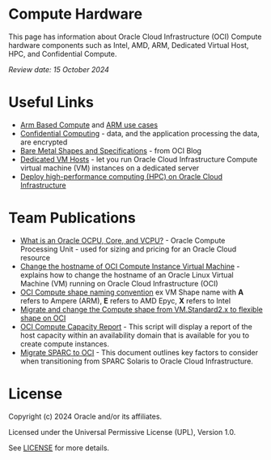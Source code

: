 # Compute Hardware

This page has information about Oracle Cloud Infrastructure (OCI) Compute hardware components such as Intel, AMD, ARM, Dedicated Virtual Host, HPC, and Confidential Compute.


<i>Review date: 15 October 2024</i>


# Useful Links

- [Arm Based Compute](https://docs.oracle.com/en-us/iaas/Content/Compute/References/arm.htm) and [ARM use cases](https://developer.oracle.com/arm)
- [Confidential Computing](https://docs.oracle.com/en-us/iaas/Content/Compute/References/confidential_compute.htm) - data, and the application processing the data, are encrypted 
- [Bare Metal Shapes and Specifications](https://blogs.oracle.com/cloud-infrastructure/post/oracle-cloud-infrastructure-bare-metal-shapes-and-specifications) - from OCI Blog
- [Dedicated VM Hosts](https://docs.oracle.com/en-us/iaas/Content/Compute/Concepts/dedicatedvmhosts.htm) - let you run Oracle Cloud Infrastructure Compute virtual machine (VM) instances on a dedicated server
- [Deploy high-performance computing (HPC) on Oracle Cloud Infrastructure](https://docs.oracle.com/en/solutions/deploy-hpc-on-oci/index.html#GUID-F216B94E-33C5-44A6-92F8-2DE1E5880242)
 
# Team Publications

- [What is an Oracle OCPU, Core, and VCPU?](https://github.com/mariusscholtz/Oracle-Cloud-Infrastructure-resources/blob/main/what-is-ocpu-vcpu.md) - Oracle Compute Processing Unit - used for sizing and pricing for an Oracle Cloud resource
- [Change the hostname of OCI Compute Instance Virtual Machine](https://github.com/mariusscholtz/Oracle-Cloud-Infrastructure-resources/blob/main/rename-hostname.md) - explains how to change the hostname of an Oracle Linux Virtual Machine (VM) running on Oracle Cloud Infrastructure (OCI)
- [OCI Compute shape naming convention](https://github.com/mariusscholtz/Oracle-Cloud-Infrastructure-resources) ex VM Shape name with <b>A</b> refers to Ampere (ARM), <b>E</b> refers to AMD Epyc, <b>X</b> refers to Intel
- [Migrate and change the Compute shape from VM.Standard2.x to flexible shape on OCI](https://github.com/mariusscholtz/Oracle-Cloud-Infrastructure-resources/blob/main/VM-shapes/Migrate-VM.Standard2%20to%20Flex%20shape.pdf)
- [OCI Compute Capacity Report](https://github.com/Olygo/OCI_ComputeCapacityReport) - This script will display a report of the host capacity within an availability domain that is available for you to create compute instances.
- [Migrate SPARC to OCI](https://github.com/mariusscholtz/Oracle-Cloud-Infrastructure-resources/blob/main/documents/Migrate-SPARC-to-OCI-v1.0.pdf) - This document outlines key factors to consider when transitioning from SPARC Solaris to Oracle Cloud Infrastructure.

# License

Copyright (c) 2024 Oracle and/or its affiliates.

Licensed under the Universal Permissive License (UPL), Version 1.0.

See [LICENSE](https://github.com/oracle-devrel/technology-engineering/blob/main/LICENSE) for more details.
